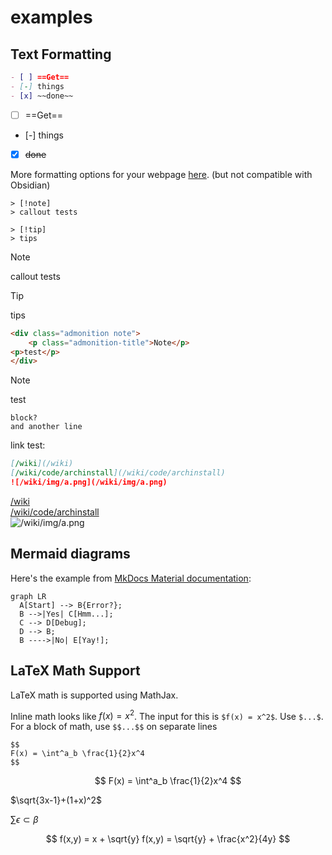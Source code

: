 # examples
## Text Formatting 
```md
- [ ] ==Get==
- [-] things
- [x] ~~done~~
```
- [ ] ==Get==
- [-] things
- [x] ~~done~~

More formatting options for your webpage [here](https://squidfunk.github.io/mkdocs-material/reference/formatting/#highlighting-changes). (but not compatible with Obsidian)

```callout
> [!note]
> callout tests

> [!tip]
> tips
```
> [!note]
> callout tests

> [!tip]
> tips

```html
<div class="admonition note">
    <p class="admonition-title">Note</p>
<p>test</p>
</div>
```
<div class="admonition note">
    <p class="admonition-title">Note</p>
<p>test</p>
</div>

    block?
    and another line

link test:
```md
[/wiki](/wiki)  
[/wiki/code/archinstall](/wiki/code/archinstall)  
![/wiki/img/a.png](/wiki/img/a.png)
```
[/wiki](/wiki)  
[/wiki/code/archinstall](/wiki/code/archinstall)  
![/wiki/img/a.png](/wiki/img/a.png)
## Mermaid diagrams
Here's the example from [MkDocs Material documentation](https://squidfunk.github.io/mkdocs-material/reference/diagrams/#using-flowcharts): 

```mermaid
graph LR
  A[Start] --> B{Error?};
  B -->|Yes| C[Hmm...];
  C --> D[Debug];
  D --> B;
  B ---->|No| E[Yay!];
```

## LaTeX Math Support
LaTeX math is supported using MathJax.

Inline math looks like $f(x) = x^2$. The input for this is `$f(x) = x^2$`. Use `$...$`.  
For a block of math, use `$$...$$` on separate lines
```
$$
F(x) = \int^a_b \frac{1}{2}x^4
$$
```
$$
F(x) = \int^a_b \frac{1}{2}x^4
$$

$\sqrt{3x-1}+(1+x)^2$

$\sum \epsilon \subset \beta$

$$
f(x,y) = x + \sqrt{y}
f(x,y) = \sqrt{y} + \frac{x^2}{4y}
$$
